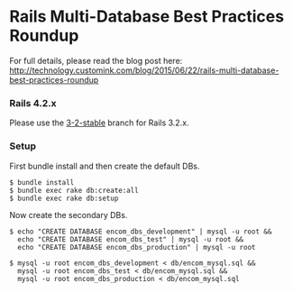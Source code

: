 
# Rails Multi-Database Best Practices Roundup

For full details, please read the blog post here: http://technology.customink.com/blog/2015/06/22/rails-multi-database-best-practices-roundup

### Rails 4.2.x

Please use the [3-2-stable](https://github.com/customink/encom_dbs/tree/3-2-stable) branch for Rails 3.2.x.

### Setup

First bundle install and then create the default DBs.

```
$ bundle install
$ bundle exec rake db:create:all
$ bundle exec rake db:setup
```

Now create the secondary DBs.

```
$ echo "CREATE DATABASE encom_dbs_development" | mysql -u root &&
  echo "CREATE DATABASE encom_dbs_test" | mysql -u root &&
  echo "CREATE DATABASE encom_dbs_production" | mysql -u root

$ mysql -u root encom_dbs_development < db/encom_mysql.sql &&
  mysql -u root encom_dbs_test < db/encom_mysql.sql &&
  mysql -u root encom_dbs_production < db/encom_mysql.sql
```

